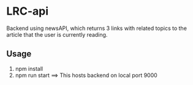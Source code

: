 # LRC-api
Backend using newsAPI, which returns 3 links with related topics to the article that the user is currently reading.

## Usage
1. npm install
2. npm run start
==> This hosts backend on local port 9000
